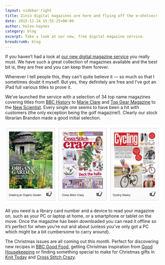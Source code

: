 ```yaml
---
layout: sidebar-right
title: Zinio digital magazines are here and flying off the e–shelves!
date: 2015-11-24 15:55:25+00:00
author: helen-haynes
category: blog
excerpt: Take a look at our new, free digital magazine service.
breadcrumb: blog
---
```

If you haven’t had a look at [our new digital magazine service](https://www.rbdigital.com/Suffolk/service/zinio/landing) you really must. We have such a great collection of magazines available and the best bit is, they are free and you can keep them forever.

Whenever I tell people this, they can’t quite believe it — so much so that I sometimes doubt it myself. But yes, they definitely are free and I’ve got an iPad full various titles to prove it.

We’ve launched the service with a selection of 34 top name magazines covering titles from [BBC History](https://www.rbdigital.com/Suffolk/service/zinio/landing?mag_id=1314) to [Marie Clare](https://www.rbdigital.com/Suffolk/service/zinio/landing?mag_id=880) and [Top Gear Magazine](https://www.rbdigital.com/Suffolk/service/zinio/landing?mag_id=3024) to the [New Scientist](https://www.rbdigital.com/Suffolk/service/zinio/landing?mag_id=6896). Every single one seems to have been a hit with customers (the only exception being the golf magazine!). Clearly our stock librarian Brandon made a good initial selection.

![Zinio magazines](/images/article/three-zinio-magazines.jpg)

All you need is a library card number and a device to read your magazine on, such as your PC or laptop at home, or a smartphone or tablet on the move. Once the magazine has been downloaded you can read it offline so it’s perfect for when you’re out and about (unless you’ve only got a PC which might be a bit cumbersome to carry around).

The Christmas issues are all coming out this month. Perfect for discovering new recipes in [BBC Good Food](https://www.rbdigital.com/Suffolk/service/zinio/landing?mag_id=441), getting Christmas inspiration from [Good Housekeeping](https://www.rbdigital.com/Suffolk/service/zinio/landing?mag_id=744) or finding something special to make for Christmas gifts in [Knit Today](https://www.rbdigital.com/Suffolk/service/zinio/landing?mag_id=6559) and [Cross Stitch Crazy](https://www.rbdigital.com/Suffolk/service/zinio/landing?mag_id=6556).
